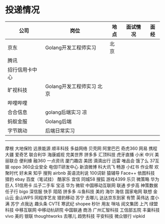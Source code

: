 # 投递情况

| 公司 | 岗位 | 地点 | 面试情况 | 面经 |
| ------ | ------ | ------ | ------ | ------ |
| 京东 | Golang开发工程师实习 | 北京
| 腾讯 | 
| 招行信用卡中心 | 
| 旷视科技 | Golang开发工程师实习 北京
| 哔哩哔哩 | 
| 合合信息 | golang后端实习 凉
| 蚂蚁金服 | Golang后端
| 字节跳动 | 后端日常实习

---

摩根
大地保险
远景能源
顺丰科技
多益网络
贝壳网
阿里巴巴
奇虎360
网易
携程
大疆
爱奇艺
联合利华
海康威视
完美世界
拼多多
汇顶科技
虎牙直播
小米
中兴
美丽联合
便利蜂
融360
一点资讯
厦门趣店
美团
滴滴出行
迅雷
唯品会
饿了么
37互娱
oppo
360企业安全
电信IT研发中心
新浪微博
科大讯飞
畅游
小红书
作业帮
欢聚时代
好未来
知乎
搜狗
airbnb
英语流利说
100词斩
猿辅导
Face++
依图科技
猎豹
ebay
百度（笔试挂）
酷家乐
宜信
同城58
搜狐
游戏4399
乐贝
微策略
华为
巨人
51信用卡
瓜子二手车
宝洁
华为
微软
中国移动互联网
联通
步步高
神策数据
任子行
bigo
深信服
快手
陌陌
拼多多
斗鱼科技
美的
海尔
海信
国家电网
联想
金山云
金山WPS
同程序艺龙
猎豹移动
苏宁
去哪儿
达达京东到家
有赞
英伟达
度小满
苏宁
点我达
趣头条
CVTE
寒武纪
shopee
秒针
用友
咪咕
阅文集团
上汽
绿盟科技
中移互联网
中移动杭研院
中国联通
商汤
广州汇智科技
工信部五院
丰巢科技
vivo
美的
银联
thoughtworks
去哪儿
趋势科技
平安科技
微众银行
vipkid